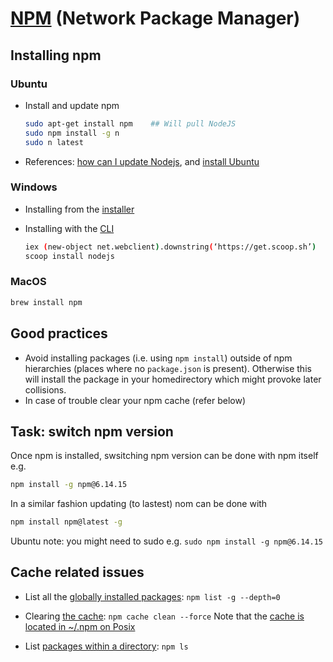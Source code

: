# [NPM](https://en.wikipedia.org/wiki/Npm_(software)) (Network Package Manager) 

## Installing npm

### Ubuntu
  * Install and update npm

    ```bash
    sudo apt-get install npm    ## Will pull NodeJS
    sudo npm install -g n     
    sudo n latest
    ```

  * References: [how can I update Nodejs](https://askubuntu.com/questions/426750/how-can-i-update-my-nodejs-to-the-latest-version), and [install Ubuntu](http://www.hostingadvice.com/how-to/install-nodejs-ubuntu-14-04/#ubuntu-package-manager)

### Windows
  * Installing from the [installer](https://nodejs.org/en/download/)
  * Installing with the [CLI](https://en.wikipedia.org/wiki/Command-line_interface)

    ```bash
    iex (new-object net.webclient).downstring(‘https://get.scoop.sh’)
    scoop install nodejs
    ```
    
 ### MacOS
 ```bash
 brew install npm
 ```

## Good practices

* Avoid installing packages (i.e. using `npm install`) outside of npm hierarchies (places where no `package.json` is present).
  Otherwise this will install the package in your homedirectory which might provoke later collisions.
* In case of trouble clear your npm cache (refer below)   

## Task: switch npm version
Once npm is installed, swsitching npm version can be done with npm itself e.g.
```bash
npm install -g npm@6.14.15
```

In a similar fashion updating (to lastest) nom can be done with

```bash
npm install npm@latest -g
```

Ubuntu note: you might need to sudo e.g. `sudo npm install -g npm@6.14.15`


## Cache related issues

 * List all the [globally installed packages](https://ponderingdeveloper.com/2013/09/03/listing-globally-installed-npm-packages-and-version/):
   `npm list -g --depth=0`

 * Clearing [the cache](https://docs.npmjs.com/troubleshooting/try-clearing-the-npm-cache): `npm cache clean --force`
    Note that the [cache is located in ~/.npm on Posix](https://docs.npmjs.com/cli/cache)

 * List [packages within a directory](https://docs.npmjs.com/cli/ls): `npm ls`
